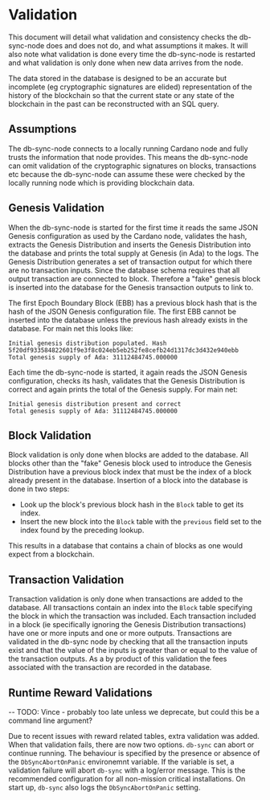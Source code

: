 # Validation

This document will detail what validation and consistency checks the db-sync-node does and does
not do, and what assumptions it makes. It will also note what validation is done every time
the db-sync-node is restarted and what validation is only done when new data arrives from the
node.

The data stored in the database is designed to be an accurate but incomplete (eg cryptographic
signatures are elided) representation of the history of the blockchain so that the current
state or any state of the blockchain in the past can be reconstructed with an SQL query.


## Assumptions

The db-sync-node connects to a locally running Cardano node and fully trusts the information that node
provides. This means the db-sync-node can omit validation of the cryptographic signatures on blocks,
transactions etc because the db-sync-node can assume these were checked by the locally running node
which is providing blockchain data.


## Genesis Validation

When the db-sync-node is started for the first time it reads the same JSON Genesis configuration as
used by the Cardano node, validates the hash, extracts the Genesis Distribution and inserts the
Genesis Distribution into the database and prints the total supply at Genesis (in Ada) to the logs.
The Genesis Distribution generates a set of transaction output for which there are no transaction
inputs. Since the database schema requires that all output transaction are connected to block.
Therefore a "fake" genesis block is inserted into the database for the Genesis transaction outputs
to link to.

The first Epoch Boundary Block (EBB) has a previous block hash that is the hash of the JSON Genesis
configuration file. The first EBB cannot be inserted into the database unless the previous hash
already exists in the database. For main net this looks like:
```
Initial genesis distribution populated. Hash 5f20df933584822601f9e3f8c024eb5eb252fe8cefb24d1317dc3d432e940ebb
Total genesis supply of Ada: 31112484745.000000
```

Each time the db-sync-node is started, it again reads the JSON Genesis configuration, checks its hash,
validates that the Genesis Distribution is correct and again prints the total of the Genesis supply.
For main net:
```
Initial genesis distribution present and correct
Total genesis supply of Ada: 31112484745.000000
```


## Block Validation

Block validation is only done when blocks are added to the database. All blocks other than the
"fake" Genesis block used to introduce the Genesis Distribution have a previous block index that
must be the index of a block already present in the database. Insertion of a block into the
database is done in two steps:

* Look up the block's previous block hash in the `Block` table to get its index.
* Insert the new block into the `Block` table with the `previous` field set to the index found
  by the preceding lookup.

This results in a database that contains a chain of blocks as one would expect from a blockchain.


## Transaction Validation

Transaction validation is only done when transactions are added to the database. All transactions
contain an index into the `Block` table specifying the block in which the transaction was included.
Each transaction included in a block (ie specifically ignoring the Genesis Distribution
transactions) have one or more inputs and one or more outputs. Transactions are validated in the
db-sync node by checking that all the transaction inputs exist and that the value of the inputs
is greater than or equal to the value of the transaction outputs. As a by product of this validation
the fees associated with the transaction are recorded in the database.


## Runtime Reward Validations

-- TODO: Vince - probably too late unless we deprecate, but could this be a command line argument?

Due to recent issues with reward related tables, extra validation was added. When that validation
fails, there are now two options. `db-sync` can abort or continue running. The behaviour is
specified by the presence or absence of the `DbSyncAbortOnPanic` environemnt variable. If the
variable is set, a validation failure will abort `db-sync` with a log/error message. This is the
recommended configuration for all non-mission critical installations. On start up, `db-sync` also
logs the `DbSyncAbortOnPanic` setting.
